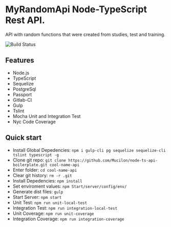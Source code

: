 # MyRandomApi Node-TypeScript Rest API.

API with random functions that were created from studies, test and training.

![Build Status](https://gitlab.com/Mucilon/my-random-api/badges/master/build.svg)

## Features
- Node.js
- TypeScript
- Sequelize
- PostgreSql
- Passport
- Gitlab-CI
- Gulp
- Tslint
- Mocha Unit and Integration Test
- Nyc Code Coverage

## Quick start
- Install Global Depedencies: `npm i gulp-cli pg sequelize sequelize-cli tslint typescript -g`
- Clone git repo: `git clone https://github.com/Mucilon/node-ts-api-boilerplate.git cool-name-api`
- Enter folder: `cd cool-name-api`
- Clear git history: `rm -r .git`
- Install Depedencies: `npm install`
- Set enviroment values: `npm Start/server/config/env/`
- Generate dist files: `gulp`
- Start Server: `npm start`
- Unit Test: `npm run unit-local-test`
- Integration Test: `npm run integration-local-test`
- Unit Coverage: `npm run unit-coverage`
- Integration Coverage: `npm run integration-coverage`

